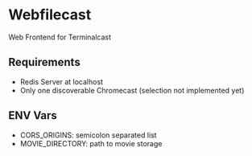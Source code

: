 # Webfilecast
Web Frontend for Terminalcast

## Requirements
- Redis Server at localhost
- Only one discoverable Chromecast (selection not implemented yet)

## ENV Vars
- CORS_ORIGINS: semicolon separated list
- MOVIE_DIRECTORY: path to movie storage
